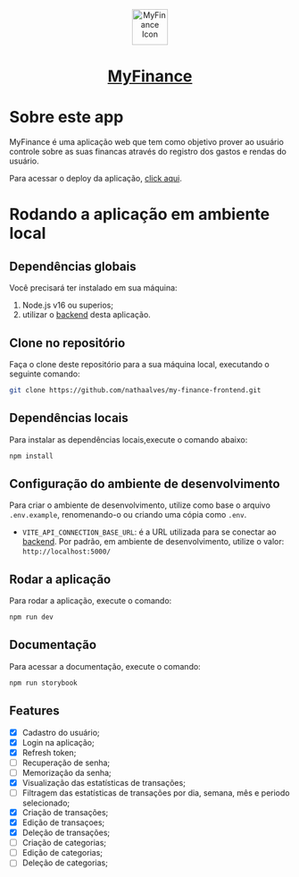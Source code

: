 <div align="center">
    <a href="https://my-finance-frontend.vercel.app/">
        <img src="https://raw.githubusercontent.com/nathaalves/my-finance-frontend/main/src/assets/images/favicon.ico" width="64" height="64" alt="MyFinance Icon">
    </a>
    <h1>
        <a href="https://my-finance-frontend.vercel.app/">
            MyFinance
        </a>
    </h1>
</div>

# Sobre este app

MyFinance é uma aplicação web que tem como objetivo prover ao usuário controle sobre as suas financas através do registro dos gastos e rendas do usuário.

Para acessar o deploy da aplicação, [click aqui](https://my-finance-frontend.vercel.app/).

# Rodando a aplicação em ambiente local

## Dependências globais

Você precisará ter instalado em sua máquina:

1. Node.js v16 ou superios;
2. utilizar o [backend](https://github.com/nathaalves/my-finance-backend) desta aplicação.

## Clone no repositório

Faça o clone deste repositório para a sua máquina local, executando o seguinte comando:

```bash
git clone https://github.com/nathaalves/my-finance-frontend.git
```

## Dependências locais

Para instalar as dependências locais,execute o comando abaixo:

```bash
npm install
```

## Configuração do ambiente de desenvolvimento

Para criar o ambiente de desenvolvimento, utilize como base o arquivo `.env.example`, renomenando-o ou criando uma cópia como `.env`.

- `VITE_API_CONNECTION_BASE_URL`: é a URL utilizada para se conectar ao [backend](https://github.com/nathaalves/my-finance-backend). Por padrão, em ambiente de desenvolvimento, utilize o valor: `http://localhost:5000/`

## Rodar a aplicação

Para rodar a aplicação, execute o comando:

```bash
npm run dev
```

## Documentação

Para acessar a documentação, execute o comando:

```bash
npm run storybook
```

## Features

- [x] Cadastro do usuário;
- [x] Login na aplicação;
- [x] Refresh token;
- [ ] Recuperação de senha;
- [ ] Memorização da senha;
- [x] Visualização das estatísticas de transações;
- [ ] Filtragem das estatísticas de transações por dia, semana, mês e periodo selecionado;
- [x] Criação de transações;
- [x] Edição de transaçoes;
- [x] Deleção de transações;
- [ ] Criação de categorias;
- [ ] Edição de categorias;
- [ ] Deleção de categorias;
